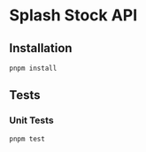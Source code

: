 # Splash Stock API

## Installation

```
pnpm install
```

## Tests

### Unit Tests

```
pnpm test
```

